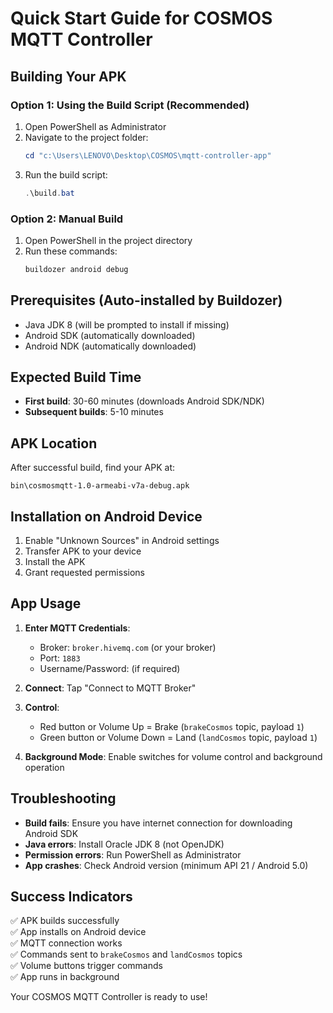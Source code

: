 # Quick Start Guide for COSMOS MQTT Controller

## Building Your APK

### Option 1: Using the Build Script (Recommended)
1. Open PowerShell as Administrator
2. Navigate to the project folder:
   ```powershell
   cd "c:\Users\LENOVO\Desktop\COSMOS\mqtt-controller-app"
   ```
3. Run the build script:
   ```powershell
   .\build.bat
   ```

### Option 2: Manual Build
1. Open PowerShell in the project directory
2. Run these commands:
   ```powershell
   buildozer android debug
   ```

## Prerequisites (Auto-installed by Buildozer)
- Java JDK 8 (will be prompted to install if missing)
- Android SDK (automatically downloaded)
- Android NDK (automatically downloaded)

## Expected Build Time
- **First build**: 30-60 minutes (downloads Android SDK/NDK)
- **Subsequent builds**: 5-10 minutes

## APK Location
After successful build, find your APK at:
```
bin\cosmosmqtt-1.0-armeabi-v7a-debug.apk
```

## Installation on Android Device
1. Enable "Unknown Sources" in Android settings
2. Transfer APK to your device
3. Install the APK
4. Grant requested permissions

## App Usage
1. **Enter MQTT Credentials**:
   - Broker: `broker.hivemq.com` (or your broker)
   - Port: `1883`
   - Username/Password: (if required)

2. **Connect**: Tap "Connect to MQTT Broker"

3. **Control**:
   - Red button or Volume Up = Brake (`brakeCosmos` topic, payload `1`)
   - Green button or Volume Down = Land (`landCosmos` topic, payload `1`)

4. **Background Mode**: Enable switches for volume control and background operation

## Troubleshooting
- **Build fails**: Ensure you have internet connection for downloading Android SDK
- **Java errors**: Install Oracle JDK 8 (not OpenJDK)
- **Permission errors**: Run PowerShell as Administrator
- **App crashes**: Check Android version (minimum API 21 / Android 5.0)

## Success Indicators
✅ APK builds successfully  
✅ App installs on Android device  
✅ MQTT connection works  
✅ Commands sent to `brakeCosmos` and `landCosmos` topics  
✅ Volume buttons trigger commands  
✅ App runs in background  

Your COSMOS MQTT Controller is ready to use!
